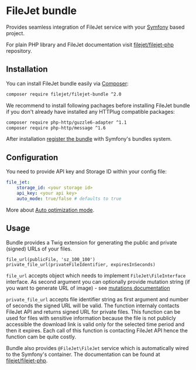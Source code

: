 # FileJet bundle

Provides seamless integration of FileJet service with your [Symfony](https://symfony.com/) based project.

For plain PHP library and FileJet documentation visit [filejet/filejet-php](https://github.com/filejet/filejet-php) repository.

## Installation

You can install FileJet bundle easily via [Composer](https://getcomposer.org/):

```bash
composer require filejet/filejet-bundle ^2.0
```

We recommend to install following pachages before installing FileJet bundle if you don't already have installed any HTTPlug compatible packages:

```bash
composer require php-http/guzzle6-adapter ^1.1
composer require php-http/message ^1.6
```

After installation [register the bundle](https://symfony.com/doc/3.4/bundles.html) with Symfony's bundles system.

## Configuration

You need to provide API key and Storage ID within your config file:

```yaml
file_jet:
    storage_id: <your storage id>
    api_key: <your api key>
    auto_mode: true/false # defaults to true
```

More about [Auto optimization mode](https://github.com/filejet/filejet-php#auto-optimization-mode).

## Usage

Bundle provides a Twig extension for generating the public and private (signed) URLs of your files.

```twig
file_url(publicFile, 'sz_100_100')
private_file_url(privateFileIdentifier, expiresInSeconds)
```

`file_url` accepts object which needs to implement `FileJet\FileInterface` interface. As second argument you can optionally provide mutation string (if you want to generate URL of image) - see [mutations documentation](https://github.com/filejet/filejet-php)

`private_file_url` accepts file identifier string as first argument and number of seconds the signed URL will be valid. The function internaly contacts FileJet API and returns signed URL for private files. This function can be used for files with sensitive information because the file is not publicly accessible the download link is valid only for the selected time period and then it expires. Each call of this function is contacting FileJet API hence the function cam be quite costly. 

Bundle also provides `@FileJet\FileJet` service which is automatically wired to the Symfony's container. The documentation can be found at [filejet/filejet-php](https://github.com/filejet/filejet-php/blob/master/mutators.md).
